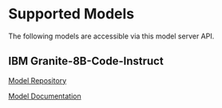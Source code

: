 # Supported Models

The following models are accessible via this model server API.

## IBM Granite-8B-Code-Instruct

[Model Repository](https://huggingface.co/ibm-granite/granite-8b-code-instruct)
<!--
TechDocs read this as a URL starting from where the docs are located, so we can use ../ behaviour to navigate the TechDocs to reference other resources/components/apis
-->
[Model Documentation](../../../../default/resource/ibm-granite-8b-code-instruct)